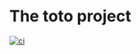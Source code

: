# The toto project

[![ci](https://github.com/prudhomm/toto/actions/workflows/ci.yml/badge.svg)](https://github.com/prudhomm/toto/actions/workflows/ci.yml)